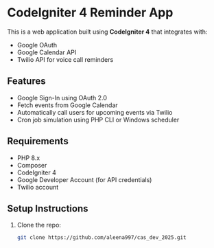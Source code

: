 # CodeIgniter 4 Reminder App

This is a web application built using **CodeIgniter 4** that integrates with:
- Google OAuth
- Google Calendar API
- Twilio API for voice call reminders

## Features

- Google Sign-In using OAuth 2.0
- Fetch events from Google Calendar
- Automatically call users for upcoming events via Twilio
- Cron job simulation using PHP CLI or Windows scheduler

## Requirements

- PHP 8.x
- Composer
- CodeIgniter 4
- Google Developer Account (for API credentials)
- Twilio account

## Setup Instructions

1. Clone the repo:
   ```bash
   git clone https://github.com/aleena997/cas_dev_2025.git
